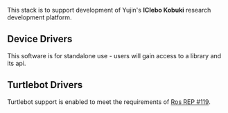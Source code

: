 
This stack is to support development of Yujin's **IClebo Kobuki** research development platform.

## Device Drivers

This software is for standalone use - users will gain access to a library and its api.

## Turtlebot Drivers

Turtlebot support is enabled to meet the requirements of [Ros REP #119](http://www.ros.org/reps/rep-0119.html).

